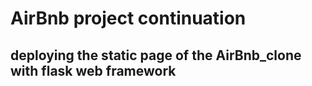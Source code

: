 # AirBnb project continuation
## deploying the static page of the AirBnb_clone with flask web framework
